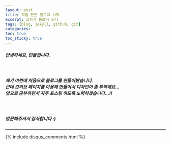 ```yaml
---
layout: post
title: 직접 만든 블로그 시작
excerpt: 갑자기 블로거 되다
tags: [blog, jekyll, github, git]
categories:
toc: true
toc_sticky: true
---
```


##### 안녕하세요, 민돌입니다.
<br>

##### 제가 이번에 처음으로 블로그를 만들어봤습니다.<br>근데 깃허브 페이지를 이용해 만들어서 디자인이 좀 투박해요...<br> 앞으로 공부하면서 자주 포스팅 하도록 노력하겠습니다...!!
<br>

##### 방문해주셔서 감사합니다 :)

---

<div>
    {% include disqus_comments.html %}
</div>